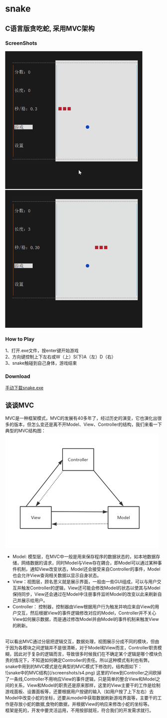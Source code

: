 # snake
## C语言版贪吃蛇, 采用MVC架构
### ScreenShots
![](/screenshots/s1.gif)
![](/screenshots/s2.gif)
### How to Play
1、打开.exe文件，按enter键开始游戏 <br>
2、方向键控制上下左右或W（上）S(下)A（左）D（右） <br>
3、snake触碰到自己身体，游戏结束 <br>
### Download
[手动下载snake.exe](https://github.com/rain9155/snake/blob/master/bin/Debug/snake.exe)

## 谈谈MVC
MVC是一种框架模式，MVC的发展有40多年了，经过历史的演变，它也演化出很多的版本，但怎么变还是离不开Model、View、Controller的结构，我们来看一下典型的MVC结构图：<br>
![典型的MVC结构图](/screenshots/s3.png)
* Model: 模型层，在MVC中一般是用来保存程序的数据状态的，如本地数据存储，网络数据的请求，同时Model与View存在耦合，即Model可以通过某种事件机制，通知View改变状态，Model还会接受来自Controller的事件，Model也会允许View查询相关数据以显示自身状态。
* View：视图层，顾名思义就是展示界面，一般由一些GUI组成，可以与用户交互并触发Controller的逻辑，View还可能会修改Model的状态以使其与Model保持同步，View还会通过在Model中注册事件监听Model的改变以此来刷新自己并展示给用户。
* Controller： 控制器，控制器由View根据用户行为触发并响应来自View的用户交互，然后根据View的事件逻辑修改对应的Model，Controller并不关心View如何展示数据，而是通过修改Model并由Model的事件机制来触发View的刷新。
<br>
可以看出MVC通过分层把逻辑交互，数据处理，视图展示分成不同的模块，但由于因为各模块之间逻辑并不是很清晰，对于Model和View而言，Controller职责模糊，因此对于复杂的逻辑而言，导致很多时候我们在不确定某个逻辑是哪个模块负责的情况下，不知道如何确定Controller的责任。所以这种模式有利也有弊。
<br>
snake中用到的MVC模式是在典型的MVC模式下修改的，结构图如下：<br>
![snake中的MVC结构](/screenshots/s4.png)
这里的View到Controller之间砍掉了一条线,Controller不用响应View的事件逻辑，只是简单的整合View和Model之间的关系，View和Model的职责还是原来那样，这里的View主要干的工作是绘制游戏面板、设置面板等，还要根据用户按键的输入（如用户按了上下左右）去Model中改变小蛇的坐标，还要从model中获取数据刷新游戏界面等，主要干的工作是存放小蛇的数据,食物的数据，并根据View的响应来修改小蛇的坐标等。
<br>
框架是死的，开发中要灵活运用，不用按部就班，符合我们的开发需求就行。
